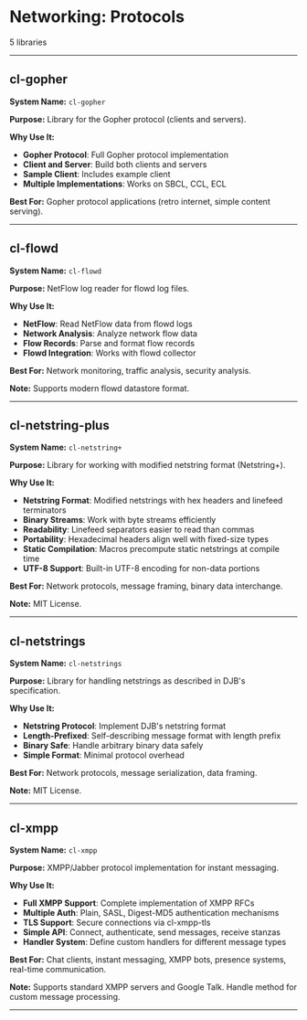 # Networking: Protocols

5 libraries

---

## cl-gopher

**System Name:** `cl-gopher`

**Purpose:** Library for the Gopher protocol (clients and servers).

**Why Use It:**
- **Gopher Protocol**: Full Gopher protocol implementation
- **Client and Server**: Build both clients and servers
- **Sample Client**: Includes example client
- **Multiple Implementations**: Works on SBCL, CCL, ECL

**Best For:** Gopher protocol applications (retro internet, simple content serving).

---


## cl-flowd

**System Name:** `cl-flowd`

**Purpose:** NetFlow log reader for flowd log files.

**Why Use It:**
- **NetFlow**: Read NetFlow data from flowd logs
- **Network Analysis**: Analyze network flow data
- **Flow Records**: Parse and format flow records
- **Flowd Integration**: Works with flowd collector

**Best For:** Network monitoring, traffic analysis, security analysis.

**Note:** Supports modern flowd datastore format.

---


## cl-netstring-plus

**System Name:** `cl-netstring+`

**Purpose:** Library for working with modified netstring format (Netstring+).

**Why Use It:**
- **Netstring Format**: Modified netstrings with hex headers and linefeed terminators
- **Binary Streams**: Work with byte streams efficiently
- **Readability**: Linefeed separators easier to read than commas
- **Portability**: Hexadecimal headers align well with fixed-size types
- **Static Compilation**: Macros precompute static netstrings at compile time
- **UTF-8 Support**: Built-in UTF-8 encoding for non-data portions

**Best For:** Network protocols, message framing, binary data interchange.

**Note:** MIT License.

---


## cl-netstrings

**System Name:** `cl-netstrings`

**Purpose:** Library for handling netstrings as described in DJB's specification.

**Why Use It:**
- **Netstring Protocol**: Implement DJB's netstring format
- **Length-Prefixed**: Self-describing message format with length prefix
- **Binary Safe**: Handle arbitrary binary data safely
- **Simple Format**: Minimal protocol overhead

**Best For:** Network protocols, message serialization, data framing.

**Note:** MIT License.

---


## cl-xmpp

**System Name:** `cl-xmpp`

**Purpose:** XMPP/Jabber protocol implementation for instant messaging.

**Why Use It:**
- **Full XMPP Support**: Complete implementation of XMPP RFCs
- **Multiple Auth**: Plain, SASL, Digest-MD5 authentication mechanisms
- **TLS Support**: Secure connections via cl-xmpp-tls
- **Simple API**: Connect, authenticate, send messages, receive stanzas
- **Handler System**: Define custom handlers for different message types

**Best For:** Chat clients, instant messaging, XMPP bots, presence systems, real-time communication.

**Note:** Supports standard XMPP servers and Google Talk. Handle method for custom message processing.

---


